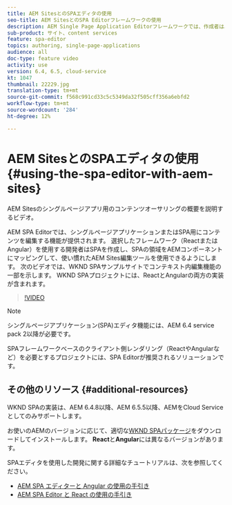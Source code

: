 ```yaml
---
title: AEM SitesとのSPAエディタの使用
seo-title: AEM SitesとのSPA Editorフレームワークの使用
description: AEM Single Page Application Editorフレームワークでは、作成者は単一ページアプリケーションまたはSPA用のコンテンツを編集できます。 ReactまたはAngularフレームワークを使用する開発者はSPAを作成し、SPAの領域をAEMコンポーネントにマッピングして、使い慣れたAEM Sites編集ツールを使用できるようにします。
sub-product: サイト、content services
feature: spa-editor
topics: authoring, single-page-applications
audience: all
doc-type: feature video
activity: use
version: 6.4, 6.5, cloud-service
kt: 1047
thumbnail: 22229.jpg
translation-type: tm+mt
source-git-commit: f568c991cd33c5c5349da32f505cff356a6ebfd2
workflow-type: tm+mt
source-wordcount: '284'
ht-degree: 12%

---
```



# AEM SitesとのSPAエディタの使用{#using-the-spa-editor-with-aem-sites}

AEM Sitesのシングルページアプリ用のコンテンツオーサリングの概要を説明するビデオ。

AEM SPA Editorでは、シングルページアプリケーションまたはSPA用にコンテンツを編集する機能が提供されます。 選択したフレームワーク（ReactまたはAngular）を使用する開発者はSPAを作成し、SPAの領域をAEMコンポーネントにマッピングして、使い慣れたAEM Sites編集ツールを使用できるようにします。 次のビデオでは、WKND SPAサンプルサイトでコンテキスト内編集機能の一部を示します。 WKND SPAプロジェクトには、ReactとAngularの両方の実装が含まれます。

>[!VIDEO](https://video.tv.adobe.com/v/22229?quality=12&learn=on)

>[!NOTE]
>
> シングルページアプリケーション(SPA)エディタ機能には、AEM 6.4 service pack 2以降が必要です。
>
> SPAフレームワークベースのクライアント側レンダリング（ReactやAngularなど）を必要とするプロジェクトには、SPA Editorが推奨されるソリューションです。

## その他のリソース {#additional-resources}

WKND SPAの実装は、AEM 6.4.8以降、AEM 6.5.5以降、AEMをCloud Serviceとしてのみサポートします。

お使いのAEMのバージョンに応じて、適切な[WKND SPAパッケージ](https://github.com/adobe/aem-guides-wknd-spa/releases)をダウンロードしてインストールします。 **React**&#x200B;と&#x200B;**Angular**&#x200B;には異なるバージョンがあります。

SPAエディタを使用した開発に関する詳細なチュートリアルは、次を参照してください。

* [AEM SPA エディターと Angular の使用の手引き](https://docs.adobe.com/content/help/ja-JP/experience-manager-learn/spa-angular-tutorial/overview.html)
* [AEM SPA Editor と React の使用の手引き](https://docs.adobe.com/content/help/ja-JP/experience-manager-learn/spa-react-tutorial/overview.html)

